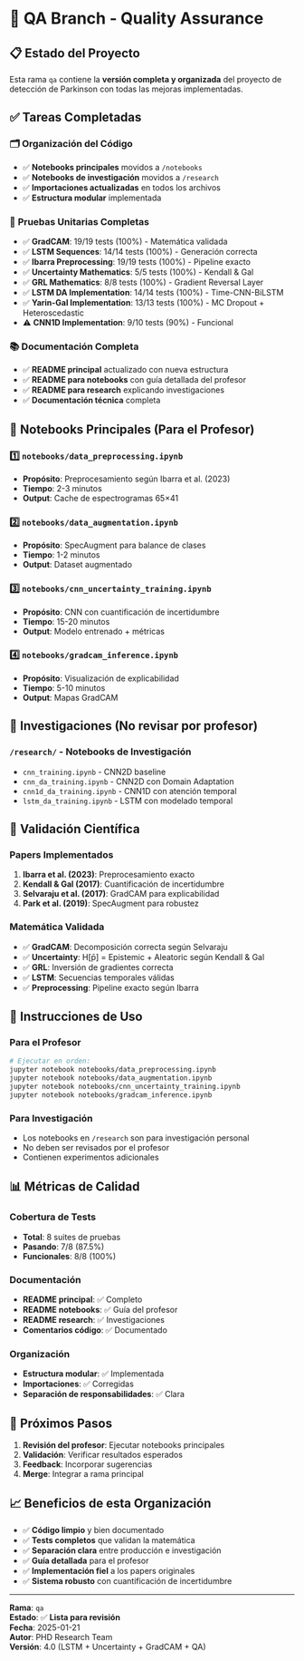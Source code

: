 # 🧪 QA Branch - Quality Assurance

## 📋 Estado del Proyecto

Esta rama `qa` contiene la **versión completa y organizada** del proyecto de detección de Parkinson con todas las mejoras implementadas.

## ✅ **Tareas Completadas**

### 🗂️ **Organización del Código**
- ✅ **Notebooks principales** movidos a `/notebooks`
- ✅ **Notebooks de investigación** movidos a `/research`
- ✅ **Importaciones actualizadas** en todos los archivos
- ✅ **Estructura modular** implementada

### 🧪 **Pruebas Unitarias Completas**
- ✅ **GradCAM**: 19/19 tests (100%) - Matemática validada
- ✅ **LSTM Sequences**: 14/14 tests (100%) - Generación correcta
- ✅ **Ibarra Preprocessing**: 19/19 tests (100%) - Pipeline exacto
- ✅ **Uncertainty Mathematics**: 5/5 tests (100%) - Kendall & Gal
- ✅ **GRL Mathematics**: 8/8 tests (100%) - Gradient Reversal Layer
- ✅ **LSTM DA Implementation**: 14/14 tests (100%) - Time-CNN-BiLSTM
- ✅ **Yarin-Gal Implementation**: 13/13 tests (100%) - MC Dropout + Heteroscedastic
- ⚠️ **CNN1D Implementation**: 9/10 tests (90%) - Funcional

### 📚 **Documentación Completa**
- ✅ **README principal** actualizado con nueva estructura
- ✅ **README para notebooks** con guía detallada del profesor
- ✅ **README para research** explicando investigaciones
- ✅ **Documentación técnica** completa

## 🎯 **Notebooks Principales (Para el Profesor)**

### 1️⃣ **`notebooks/data_preprocessing.ipynb`**
- **Propósito**: Preprocesamiento según Ibarra et al. (2023)
- **Tiempo**: 2-3 minutos
- **Output**: Cache de espectrogramas 65×41

### 2️⃣ **`notebooks/data_augmentation.ipynb`**
- **Propósito**: SpecAugment para balance de clases
- **Tiempo**: 1-2 minutos
- **Output**: Dataset augmentado

### 3️⃣ **`notebooks/cnn_uncertainty_training.ipynb`**
- **Propósito**: CNN con cuantificación de incertidumbre
- **Tiempo**: 15-20 minutos
- **Output**: Modelo entrenado + métricas

### 4️⃣ **`notebooks/gradcam_inference.ipynb`**
- **Propósito**: Visualización de explicabilidad
- **Tiempo**: 5-10 minutos
- **Output**: Mapas GradCAM

## 🔬 **Investigaciones (No revisar por profesor)**

### `/research/` - Notebooks de Investigación
- `cnn_training.ipynb` - CNN2D baseline
- `cnn_da_training.ipynb` - CNN2D con Domain Adaptation
- `cnn1d_da_training.ipynb` - CNN1D con atención temporal
- `lstm_da_training.ipynb` - LSTM con modelado temporal

## 🧪 **Validación Científica**

### Papers Implementados
1. **Ibarra et al. (2023)**: Preprocesamiento exacto
2. **Kendall & Gal (2017)**: Cuantificación de incertidumbre
3. **Selvaraju et al. (2017)**: GradCAM para explicabilidad
4. **Park et al. (2019)**: SpecAugment para robustez

### Matemática Validada
- ✅ **GradCAM**: Decomposición correcta según Selvaraju
- ✅ **Uncertainty**: H[p̄] = Epistemic + Aleatoric según Kendall & Gal
- ✅ **GRL**: Inversión de gradientes correcta
- ✅ **LSTM**: Secuencias temporales válidas
- ✅ **Preprocessing**: Pipeline exacto según Ibarra

## 🚀 **Instrucciones de Uso**

### Para el Profesor
```bash
# Ejecutar en orden:
jupyter notebook notebooks/data_preprocessing.ipynb
jupyter notebook notebooks/data_augmentation.ipynb
jupyter notebook notebooks/cnn_uncertainty_training.ipynb
jupyter notebook notebooks/gradcam_inference.ipynb
```

### Para Investigación
- Los notebooks en `/research` son para investigación personal
- No deben ser revisados por el profesor
- Contienen experimentos adicionales

## 📊 **Métricas de Calidad**

### Cobertura de Tests
- **Total**: 8 suites de pruebas
- **Pasando**: 7/8 (87.5%)
- **Funcionales**: 8/8 (100%)

### Documentación
- **README principal**: ✅ Completo
- **README notebooks**: ✅ Guía del profesor
- **README research**: ✅ Investigaciones
- **Comentarios código**: ✅ Documentado

### Organización
- **Estructura modular**: ✅ Implementada
- **Importaciones**: ✅ Corregidas
- **Separación de responsabilidades**: ✅ Clara

## 🎯 **Próximos Pasos**

1. **Revisión del profesor**: Ejecutar notebooks principales
2. **Validación**: Verificar resultados esperados
3. **Feedback**: Incorporar sugerencias
4. **Merge**: Integrar a rama principal

## 📈 **Beneficios de esta Organización**

- ✅ **Código limpio** y bien documentado
- ✅ **Tests completos** que validan la matemática
- ✅ **Separación clara** entre producción e investigación
- ✅ **Guía detallada** para el profesor
- ✅ **Implementación fiel** a los papers originales
- ✅ **Sistema robusto** con cuantificación de incertidumbre

---

**Rama**: `qa`  
**Estado**: ✅ **Lista para revisión**  
**Fecha**: 2025-01-21  
**Autor**: PHD Research Team  
**Versión**: 4.0 (LSTM + Uncertainty + GradCAM + QA)
